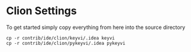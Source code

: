 # Clion Settings

To get started simply copy everything from here into the source directory

```
cp -r contrib/ide/clion/keyvi/.idea keyvi
cp -r contrib/ide/clion/pykeyvi/.idea pykeyvi

```
